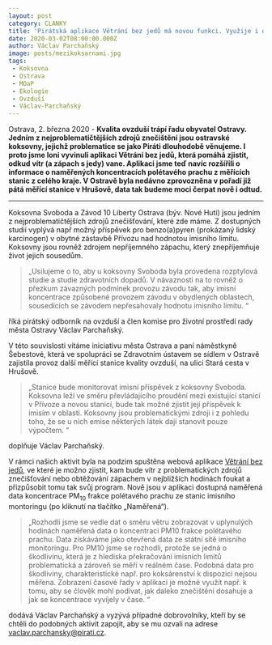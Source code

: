 ```yaml
---
layout: post
category: CLANKY
title: 'Pirátská aplikace Větrání bez jedů má novou funkci. Využije i data z nové měřící stanice v Hrušově.'
date: 2020-03-02T08:00:00.000Z
author: Václav Parchaňský
image: posts/mezikoksarnami.jpg
tags:
 - Koksovna
 - Ostrava
 - MOaP
 - Ekologie
 - Ovzduší
 - Václav-Parchaňský
---
```

Ostrava, 2. března 2020 - **Kvalita ovzduší trápí řadu obyvatel Ostravy. Jedním z nejproblematičtějších zdrojů znečištění jsou ostravské koksovny, jejichž  problematice se jako Piráti dlouhodobě věnujeme. I proto jsme loni vyvinuli aplikaci Větrání bez jedů, která pomáhá zjistit, odkud vítr (a zápach s jedy) vane. Aplikaci jsme teď navíc rozšířili o informace o naměřených koncentracích polétavého prachu z měřících stanic z celého kraje. V Ostravě byla nedávno zprovozněna v pořadí již pátá měřící stanice v Hrušově, data tak budeme moci čerpat nově i odtud.**

<hr />

Koksovna Svoboda a Závod 10 Liberty Ostrava (býv. Nové Huti) jsou jedním z nejproblematičtějších zdrojů znečišťování, které zde máme. Z dostupných studií vyplývá např možný příspěvek pro benzo(a)pyren (prokázaný lidský karcinogen) v obytné zástavbě Přívozu nad hodnotou imisního limitu. Koksovny jsou rovněž zdrojem nepříjemného zápachu, který znepříjemňuje život jejich sousedům.

> &bdquo;Usilujeme o to, aby u koksovny Svoboda byla provedena rozptylová studie a studie zdravotních dopadů. V návaznosti na to rovněž o přezkum závazných podmínek provozu závodu tak, aby imisní koncentrace způsobené provozem závodu v obydlených oblastech, sousedících se závodem nepřesahovaly hodnotu imisního limitu. &ldquo;

říká pirátský odborník na ovzduší a člen komise pro životní prostředí rady města Ostravy Václav Parchaňský.

V této souvislosti vítáme iniciativu města Ostrava a paní náměstkyně Šebestové, která ve spolupráci se Zdravotním ústavem se sídlem v Ostravě zajistila provoz další měřící stanice kvality ovzduší, na ulici Stará cesta v Hrušově.

> &bdquo;Stanice bude monitorovat imisní příspěvek z koksovny Svoboda. Koksovna leží ve směru převládajícího proudění mezi existující stanicí v Přívoze a novou stanicí, bude tak možné zjistit její příspěvek k imisím v oblasti. Koksovny jsou problematickými zdroji i z pohledu toho, že se u nich emise některých látek dají stanovit pouze výpočtem. &ldquo;

doplňuje Václav Parchaňský.

V rámci našich aktivit byla na podzim spuštěna webová aplikace [Větrání bez jedů](https://vetrani.pirati.cz), ve které je možno zjistit, kam bude vítr z problematických zdrojů znečišťování nebo obtěžování zápachem v nejbližších hodinách foukat a přizpůsobit tomu tak svůj program. Nově jsou v aplikaci dostupná naměřená data koncentrace PM<sub>10</sub> frakce polétavého prachu ze stanic imisního montoringu (po kliknutí na tlačítko &bdquo;Naměřená&ldquo;).

>&bdquo;Rozhodli jsme se vedle dat o směru větru zobrazovat v uplynulých hodinách naměřená data o koncentraci PM10 frakce polétavého prachu. Data získáváme jako otevřená data ze státní sítě imisního monitoringu. Pro PM10 jsme se rozhodli, protože se jedná o škodlivinu, která je z hlediska překračování imisních limitů problematická a zároveň se měří v reálném čase. Podobná data pro škodliviny, charakteristické např. pro koksárenství k dispozici nejsou měřena. Zobrazení časové řady v aplikaci je možné využít např. k tomu, aby se člověk mohl podívat, jak daleko znečištění dosahuje a jak se koncentrace vyvíjely v čase. &ldquo;

dodává Václav Parchaňský a vyzývá případné dobrovolníky, kteří by se chtěli do podobných aktivit zapojit, aby se mu ozvali na adrese vaclav.parchansky@pirati.cz.
